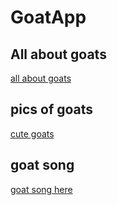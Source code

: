 # GoatApp
## All about goats 
[all about goats](https://en.wikipedia.org/wiki/Goat)
## pics of goats
[cute goats](https://www.dreamstime.com/photos-images/baby-goats.html)
## goat song
[goat song here](https://www.youtube.com/watch?v=oHkqamFRTKI)
